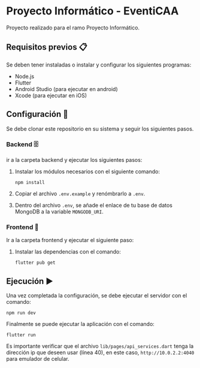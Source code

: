 # Proyecto Informático - EventiCAA

Proyecto realizado para el ramo Proyecto Informático.

## Requisitos previos 📋

Se deben tener instaladas o instalar y configurar los siguientes programas:
- Node.js
- Flutter
- Android Studio (para ejecutar en android)
- Xcode (para ejecutar en iOS)

## Configuración 💽

Se debe clonar este repositorio en su sistema y seguir los siguientes pasos.

### Backend 🗄️

ir a la carpeta backend y ejecutar los siguientes pasos:

1. Instalar los módulos necesarios con el siguiente comando:

       npm install


2. Copiar el archivo `.env.example` y renómbrarlo a `.env`.

3. Dentro del archivo `.env`, se añade el enlace de tu base de datos MongoDB a la variable `MONGODB_URI`.

### Frontend 📱

Ir a la carpeta frontend y ejecutar el siguiente paso:

1. Instalar las dependencias con el comando:

       flutter pub get


## Ejecución ▶️

Una vez completada la configuración, se debe ejecutar el servidor con el comando:
    
    npm run dev

Finalmente se puede ejecutar la aplicación con el comando:

    flutter run

Es importante verificar que el archivo `lib/pages/api_services.dart` tenga la dirección ip que deseen usar (línea 40), en este caso, `http://10.0.2.2:4040` para emulador de celular.
